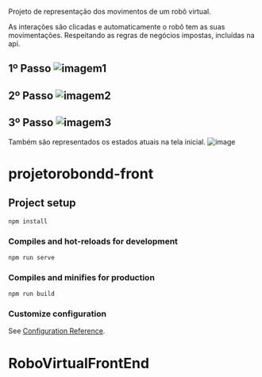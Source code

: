 Projeto de representação dos movimentos de um robô virtual.

As interações são clicadas e automaticamente o robô tem as suas movimentações.
Respeitando as regras de negócios impostas, incluídas na api.

1º Passo
![imagem1](https://user-images.githubusercontent.com/42949902/113318013-620bb580-92e6-11eb-844e-721081b3a01e.png)
-----------------------------------------------------------------------------------------------------------------------------------------------
2º Passo
![imagem2](https://user-images.githubusercontent.com/42949902/113318016-62a44c00-92e6-11eb-9555-e3ea03d75e49.png)
-----------------------------------------------------------------------------------------------------------------------------------------------
3º Passo
![imagem3](https://user-images.githubusercontent.com/42949902/113318018-633ce280-92e6-11eb-8712-b3e15bd09c06.png)
-----------------------------------------------------------------------------------------------------------------------------------------------
Também são representados os estados atuais na tela inicial.
![image](https://user-images.githubusercontent.com/42949902/113318395-ce86b480-92e6-11eb-9e58-b6c4afabe3ce.png)



# projetorobondd-front

## Project setup
```
npm install
```

### Compiles and hot-reloads for development
```
npm run serve
```

### Compiles and minifies for production
```
npm run build
```

### Customize configuration
See [Configuration Reference](https://cli.vuejs.org/config/).
# RoboVirtualFrontEnd

